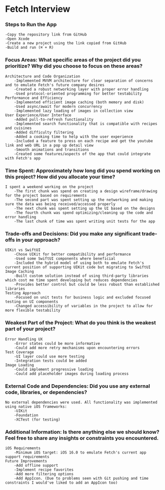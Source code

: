 #  Fetch Interview

### Steps to Run the App
    -Copy the repository link from GitHub
    -Open Xcode
    -Create a new project using the link copied from GitHub
    -Build and run (⌘ + R)
### Focus Areas: What specific areas of the project did you prioritize? Why did you choose to focus on these areas?
    Architecture and Code Organization
        -Implemented MVVM architecture for clear separation of concerns and to emulate Fetch's future company desires 
        -Created a robust networking layer with proper error handling
        -Used protocol-oriented programming for better testability
    Performance and Efficiency
        -Implemented efficient image caching (both memory and disk)
        -Used async/await for modern concurrency
        -Implemented lazy loading of images in collection view
    User Experience/User Interface
        -Added pull-to-refresh functionality
        -Implemented search functionality that is compatible with recipes and cuisines
        -Added difficulty filtering
        -Added a cooking time to help with the user experience
        -Included a feature to press on each recipe and get the youtube link and web URL in a pop up detail view 
        -Smooth animations and transitions
        -Created some features/aspects of the app that could integrate with Fetch's app
### Time Spent: Approximately how long did you spend working on this project? How did you allocate your time?
    I spent a weekend working on the project
        -The first chunk was spend on creating a design wireframe/drawing for the project based on requirements
        -The second part was spent setting up the networking and making sure the data was being received/accessed properly
        -The next chunk was spent setting up the UI based on the designs
        -The fourth chunk was spend optimizing/cleaning up the code and error handling
        -The last chunk of time was spent writing unit tests for the app
### Trade-offs and Decisions: Did you make any significant trade-offs in your approach?
    UIKit vs SwiftUI
        -Chose UIKit for better compatibility and performance
        -Used some SwiftUI components where beneficial
        -Included the hybrid model of using both to emulate Fetch's current position of supporting UIKit code but migrating to SwiftUI
    Image Caching
        -Built custom solution instead of using third-party libraries which cost me time spent developing but reduces dependencies
        -Provides better control but could be less robust than established libraries
    Testing Approach
        -Focused on unit tests for business logic and excluded focused testing on UI components
        -Changed accessibility of variables in the project to allow for more flexible testability
### Weakest Part of the Project: What do you think is the weakest part of your project?
    Error Handling UX
        -Error states could be more informative
        -Could add more retry mechanisms upon encountering errors
    Test Coverage 
        -UI layer could use more testing
        -Integration tests could be added
    Image Loading
        -Could implement progressive loading
        -Could add placeholder images during loading process
### External Code and Dependencies: Did you use any external code, libraries, or dependencies?
    No external dependencies were used. All functionality was implemented using native iOS frameworks:
        -UIKit
        -Foundation
        -XCTest (for testing)
### Additional Information: Is there anything else we should know? Feel free to share any insights or constraints you encountered.
    iOS Requirements
        -Minimum iOS target: iOS 16.0 to emulate Fetch's current app support requirements 
    Future Improvements
        -Add offline support
        -Implement recipe favorites
        -Add more filtering options
        -Add AppIcon. (Due to problems seen with Git pushing and time constraints I would've liked to add an AppIcon too)

